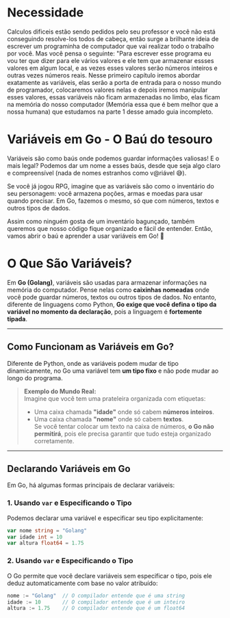 # Necessidade
Calculos dificeis estão sendo pedidos pelo seu professor e você não está conseguindo resolve-los todos de cabeça, então surge a brilhante ideia de escrever um programinha de computador que vai realizar todo o trabalho por você. Mas você pensa o seguinte: "Para escrever esse programa eu vou ter que dizer para ele vários valores e ele tem que armazenar essses valores em algum local, e as vezes esses valores serão números inteiros e outras vezes números reais. Nesse primeiro capítulo iremos abordar exatamente as variáveis, elas serão a porta de entrada para o nosso mundo de programador, colocaremos valores nelas e depois iremos manipular esses valores, essas variáveis não ficam armazenadas no limbo, elas ficam na memória do nosso computador (Memória essa que é bem melhor que a nossa humana) que estudamos na parte 1 desse amado guia incompleto.
   
# Variáveis em Go - O Baú do tesouro

Variáveis são como baús onde podemos guardar informações valiosas! E o mais legal? Podemos dar um nome a esses baús, desde que seja algo claro e compreensível (nada de nomes estranhos como v@riável 😅).

Se você já jogou RPG, imagine que as variáveis são como o inventário do seu personagem: você armazena poções, armas e moedas para usar quando precisar. Em Go, fazemos o mesmo, só que com números, textos e outros tipos de dados.

Assim como ninguém gosta de um inventário bagunçado, também queremos que nosso código fique organizado e fácil de entender. Então, vamos abrir o baú e aprender a usar variáveis em Go! 🚀

# O Que São Variáveis?

Em **Go (Golang)**, variáveis são usadas para armazenar informações na memória do computador. Pense nelas como **caixinhas nomeadas** onde você pode guardar números, textos ou outros tipos de dados. No entanto, diferente de linguagens como Python, **Go exige que você defina o tipo da variável no momento da declaração**, pois a linguagem é **fortemente tipada**.

---

## Como Funcionam as Variáveis em Go?

Diferente de Python, onde as variáveis podem mudar de tipo dinamicamente, no Go uma variável tem **um tipo fixo** e não pode mudar ao longo do programa.

> **Exemplo do Mundo Real:**  
> Imagine que você tem uma prateleira organizada com etiquetas:  
> - Uma caixa chamada **"idade"** onde só cabem **números inteiros**.  
> - Uma caixa chamada **"nome"** onde só cabem **textos**.  
> Se você tentar colocar um texto na caixa de números, **o Go não permitirá**, pois ele precisa garantir que tudo esteja organizado corretamente.

---

## Declarando Variáveis em Go

Em Go, há algumas formas principais de declarar variáveis:

### **1. Usando `var` e Especificando o Tipo**
Podemos declarar uma variável e especificar seu tipo explicitamente:

```go
var nome string = "Golang"
var idade int = 10
var altura float64 = 1.75
```

### **2. Usando `var` e Especificando o Tipo**
O Go permite que você declare variáveis sem especificar o tipo, pois ele deduz automaticamente com base no valor atribuído:
```go
nome := "Golang"  // O compilador entende que é uma string
idade := 10       // O compilador entende que é um inteiro
altura := 1.75    // O compilador entende que é um float64
```